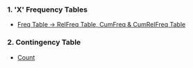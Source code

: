 ### 1. 'X' Frequency Tables
- [Freq Table &#8594; RelFreq Table, CumFreq & CumRelFreq Table]([SC]-Descriptive-Analytics/[SC]-Data-Tabulation-and-Frequencies/[M]-'X'-Frequency-Tables.md)
### 2. Contingency Table
- [Count]([SC]-Descriptive-Analytics/[SC]-Data-Tabulation-and-Frequencies/[M]-Contingency-Table.md)
